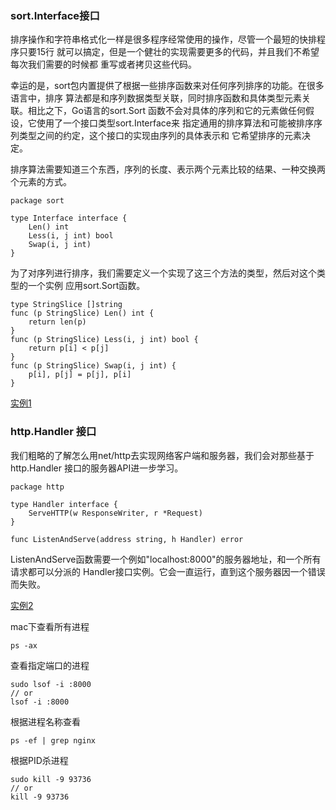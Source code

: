 

### sort.Interface接口

排序操作和字符串格式化一样是很多程序经常使用的操作，尽管一个最短的快排程序只要15行
就可以搞定，但是一个健壮的实现需要更多的代码，并且我们不希望每次我们需要的时候都
重写或者拷贝这些代码。

幸运的是，sort包内置提供了根据一些排序函数来对任何序列排序的功能。在很多语言中，排序
算法都是和序列数据类型关联，同时排序函数和具体类型元素关联。相比之下，Go语言的sort.Sort
函数不会对具体的序列和它的元素做任何假设，它使用了一个接口类型sort.Interface来
指定通用的排序算法和可能被排序序列类型之间的约定，这个接口的实现由序列的具体表示和
它希望排序的元素决定。

排序算法需要知道三个东西，序列的长度、表示两个元素比较的结果、一种交换两个元素的方式。
```
package sort

type Interface interface {
    Len() int
    Less(i, j int) bool
    Swap(i, j int)
}
```

为了对序列进行排序，我们需要定义一个实现了这三个方法的类型，然后对这个类型的一个实例
应用sort.Sort函数。
```
type StringSlice []string
func (p StringSlice) Len() int {
    return len(p)
}
func (p StringSlice) Less(i, j int) bool {
    return p[i] < p[j]
}
func (p StringSlice) Swap(i, j int) {
    p[i], p[j] = p[j], p[i]
}
```

[实例1](gb.go)


### http.Handler 接口

我们粗略的了解怎么用net/http去实现网络客户端和服务器，我们会对那些基于http.Handler
接口的服务器API进一步学习。
```
package http

type Handler interface {
    ServeHTTP(w ResponseWriter, r *Request)
}

func ListenAndServe(address string, h Handler) error
```
ListenAndServe函数需要一个例如"localhost:8000"的服务器地址，和一个所有请求都可以分派的
Handler接口实例。它会一直运行，直到这个服务器因一个错误而失败。

[实例2](gc.go)

mac下查看所有进程
```
ps -ax
```

查看指定端口的进程
```
sudo lsof -i :8000 
// or
lsof -i :8000
```

根据进程名称查看
```
ps -ef | grep nginx
```

根据PID杀进程
```
sudo kill -9 93736
// or 
kill -9 93736
```















